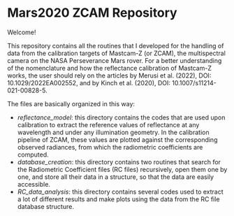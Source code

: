 # Mars2020 ZCAM Repository

Welcome!

This repository contains all the routines that I developed for the handling of data from the calibration targets of Mastcam-Z (or ZCAM), the multispectral camera on the NASA Perseverance Mars rover. 
For a better understanding of the nomenclature and how the reflectance calibration of Mastcam-Z works, the user should rely on the articles by Merusi et al. (2022), DOI: 10.1029/2022EA002552, and by Kinch et al. (2020), DOI: 10.1007/s11214-021-00828-5.

The files are basically organized in this way:
- <i>reflectance_model</i>: this directory contains the codes that are used upon calibration to extract the reference values of reflectance at any wavelength and under any illumination geometry. In the calibration pipeline of ZCAM, these values are plotted against the corresponding observed radiances, from which the radiometric coefficients are computed.
- <i>database_creation</i>: this directory contains two routines that search for the Radiometric Coefficient files (RC files) recursively, open them one by one, and store all their data in a structure, so that the data are easily accessible.
- <i>RC_data_analysis</i>: this directory contains several codes used to extract a lot of different results and make plots using the data from the RC file database structure.
